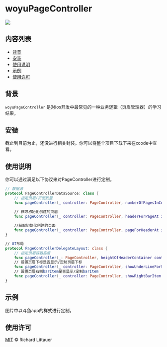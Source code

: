 # woyuPageController

![](https://img.shields.io/badge/language-swift-orange.svg)


## 内容列表

- [背景](#背景)
- [安装](#安装)
- [使用说明](#使用说明)
- [示例](#示例)
- [使用许可](#使用许可)

## 背景

`woyuPageController` 是对ios开发中最常见的一种业务逻辑（页眉管理器）的学习结果。


## 安装

截止到目前为止，还没进行相关封装。你可以将整个项目下载下来在xcode中查看。


## 使用说明

你可以通过满足以下协议来对PageController进行定制。

```swift
// 数据源
protocol PageControllerDataSource: class {
    // 指定页眉/页面数量
    func pageController(_ controller: PageController, numberOfPagesInContainer: PageContainer) -> Int

    // 获取初始化创建的页眉
    func pageController(_ controller: PageController, headerForPageAt index: Int) -> PageHeader
    
    //获取初始化创建的页面
    func pageController(_ controller: PageController, pageForHeaderAt index: Int) -> UIViewController
}

// UI布局
protocol PageControllerDelegateLayout: class {
    // 指定页眉容器高度
    func pageController(_: PageController, heightOfHeaderContainer container: PageContainer) -> CGFloat
    // 设置页眉下标是否显示/定制页眉下标
    func pageController(_ controller: PageController, showUnderLineForSelectedHeader line: inout PageUnderLine) -> Bool
    // 设置页眉右侧barItem是否显示/定制barItem
    func pageController(_ controller: PageController, showRightBarItem item: inout PageRightBarItem) -> Bool
}
```


## 示例

图片中以斗鱼app的样式进行定制。



## 使用许可

[MIT](LICENSE) © Richard Littauer
